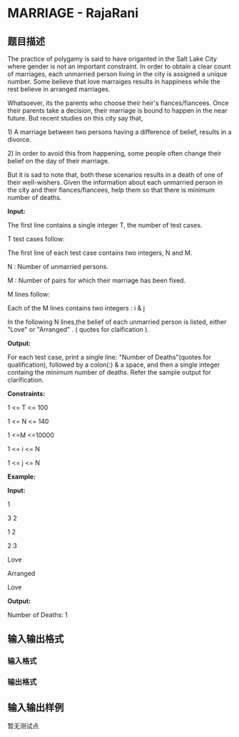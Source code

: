 # MARRIAGE - RajaRani

## 题目描述

The practice of polygamy is said to have origanted in the Salt Lake City where gender is not an important constraint. In order to obtain a clear count of marriages, each unmarried person living in the city is assigned a unique number. Some believe that love marraiges results in happiness while the rest believe in arranged marriages.

Whatsoever, its the parents who choose their heir's fiances/fiancees. Once their parents take a decision, their marriage is bound to happen in the near future. But recent studies on this city say that,

1\) A marriage between two persons having a difference of belief, results in a divorce.

2\) In order to avoid this from happening, some people often change their belief on the day of their marriage.

But it is sad to note that, both these scenarios results in a death of one of their well-wishers. Given the information about each unmarried person in the city and their fiances/fiancees, help them so that there is minimum number of deaths.

**Input:**

The first line contains a single integer T, the number of test cases.

T test cases follow:

The first line of each test case contains two integers, N and M.

N : Number of unmarried persons.

M : Number of pairs for which their marriage has been fixed.

M lines follow:

Each of the M lines contains two integers : i & j

In the following N lines,the belief of each unmarried person is listed, either "Love" or "Arranged" . ( quotes for claification ).

**Output:**

For each test case, print a single line: "Number of Deaths"(quotes for qualification), followed by a colon(:) & a space, and then a single integer containg the minimum number of deaths. Refer the sample output for clarification.

**Constraints:**

1 <= T <= 100

1 <= N <= 140

1 <=M <=10000

1 <= i <= N

1 <= j <= N

**Example:**

**Input:**

1

3 2

1 2

2 3

Love

Arranged

Love

**Output:**

Number of Deaths: 1

## 输入输出格式

### 输入格式

### 输出格式

## 输入输出样例

暂无测试点


